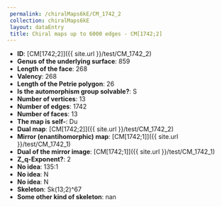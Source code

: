 ```yaml
--- 
 permalink: /chiralMaps6kE/CM_1742_2 
 collection: chiralMaps6kE
 layout: dataEntry
 title: Chiral maps up to 6000 edges - CM[1742;2]
---
```


- **ID**: [CM[1742;2]]({{ site.url }}/test/CM_1742_2)
- **Genus of the underlying surface**: 859
- **Length of the face**: 268
- **Valency**: 268
- **Length of the Petrie polygon**: 26
- **Is the automorphism group solvable?**: S
- **Number of vertices**: 13
- **Number of edges**: 1742
- **Number of faces**: 13
- **The map is self-**: Du
- **Dual map**: [CM[1742;2]]({{ site.url }}/test/CM_1742_2)
- **Mirror (enantihomorphic) map**: [CM[1742;1]]({{ site.url }}/test/CM_1742_1)
- **Dual of the mirror image**: [CM[1742;1]]({{ site.url }}/test/CM_1742_1)
- **Z_q-Exponent?**: 2
- **No idea**:  135:1
- **No idea**: N
- **No idea**: N
- **Skeleton**: Sk(13;2)^67
- **Some other kind of skeleton**: nan
